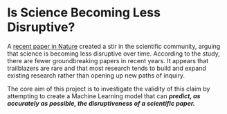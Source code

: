 # Is Science Becoming Less Disruptive?

A [recent paper in Nature](https://www.nature.com/articles/s41586-022-05543-x) created a stir in the scientific community, arguing that science is becoming less disruptive over time. According to the study, there are fewer groundbreaking papers in recent years. It appears that trailblazers are rare and that most research tends to build and expand existing research rather than opening up new paths of inquiry.

The core aim of this project is to investigate the validity of this claim by attempting to create a Machine Learning model that can ***predict, as accurately as possible, the disruptiveness of a scientific paper.***
